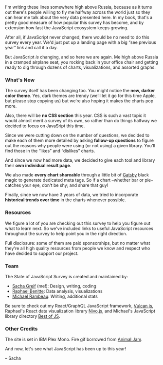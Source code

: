 I'm writing these lines somewhere high above Russia, because as it turns out there's people willing to fly me halfway across the world just so they can hear me talk about the very data presented here. In my book, that's a pretty good measure of how popular this survey has become, and by extension how fast the JavaScript ecosystem keeps growing.

After all, if JavaScript never changed, there would be no need to do this survey every year. We'd just put up a landing page with a big “see previous year” link and call it a day. 

But JavaScript *is* changing, and so here we are again. Me high above Russia in a cramped airplane seat, you rocking back in your office chair and getting ready to dig through dozens of charts, visualizations, and assorted graphs. 

### What's New

The survey itself has been changing too. You might notice the **new, darker color theme**. Yes, dark themes are trendy (we’ll let it go for this time Apple, but please stop copying us) but we’re also hoping it makes the charts pop more. 

Also, there will be **no CSS section** this year. CSS is such a vast topic it would almost merit a survey of its own, so rather than do things halfway we decided to focus on JavaSript this time. 

Since we were cutting down on the number of questions, we decided to make each of them more detailed by asking **follow-up questions** to figure out the reasons why people were using (or not using) a given library. You'll find those in the “likes” and “dislikes” charts. 

And since we now had more data, we decided to give each tool and library their **own individual result page**. 

We also made **every chart shareable** through a little bit of [Gatsby](https://gatsbyjs.org) black magic to generate dedicated meta tags. So if a chart –whether bar or pie– catches your eye, don't be shy; and share that guy!

Finally, since we now have 3 years of data, we tried to incorporate **historical trends over time** in the charts whenever possible. 

### Resources

We figure a lot of you are checking out this survey to help you figure out what to learn next. So we've included links to useful JavaScript resources throughout the survey to help point you in the right direction. 

Full disclosure: some of them are paid sponsorships, but no matter what they're all high quality resources from people we know and respect who have decided to support our project. 

### Team

The State of JavaScript Survey is created and maintained by:

- [Sacha Greif](http://sachagreif.com) (me!): Design, writing, coding
- [Raphael Benitte](http://nivo.rocks): Data analysis, visualizations
- [Michael Rambeau](http://bestofjs.org/): Writing, additional stats

Be sure to check out my React/GraphQL JavaScript framework, [Vulcan.js](http://vulcanjs.org), Raphael's React data visualization library [Nivo.js](http://nivo.rocks), and Michael's JavaScript library directory [Best of JS](http://bestofjs.org).

### Other Credits

The site is set in IBM Plex Mono. Fire gif borrowed from [Animal Jam](http://animal-jam-roleplay.wikia.com/wiki/File:Pixel-fire-gif-1.gif).

And now, let's see what JavaScript has been up to this year!

<span class="conclusion__byline">– Sacha</span>